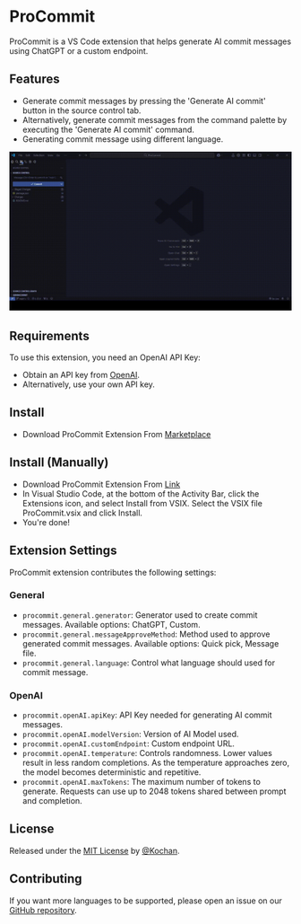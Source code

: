 # ProCommit

ProCommit is a VS Code extension that helps generate AI commit messages using ChatGPT or a custom endpoint.

## Features

- Generate commit messages by pressing the 'Generate AI commit' button in the source control tab.
- Alternatively, generate commit messages from the command palette by executing the 'Generate AI commit' command.
- Generating commit message using different language.

![Example of usage](assets/images/example.gif)

## Requirements

To use this extension, you need an OpenAI API Key:
- Obtain an API key from [OpenAI](https://platform.openai.com/account/api-keys).
- Alternatively, use your own API key.

## Install
- Download ProCommit Extension From [Marketplace](https://marketplace.visualstudio.com/items?itemName=Kochan.pro-commit)

## Install (Manually)
- Download ProCommit Extension From [Link](https://nightly.link/koimoee/ProCommit/workflows/build/main/ProCommit.vsix.zip)
- In Visual Studio Code, at the bottom of the Activity Bar, click the Extensions icon, and select Install from VSIX. Select the VSIX file ProCommit.vsix and click Install.
- You're done!

## Extension Settings

ProCommit extension contributes the following settings:

### General

- `procommit.general.generator`: Generator used to create commit messages. Available options: ChatGPT, Custom.
- `procommit.general.messageApproveMethod`: Method used to approve generated commit messages. Available options: Quick pick, Message file.
- `procommit.general.language`: Control what language should used for commit message.

### OpenAI

- `procommit.openAI.apiKey`: API Key needed for generating AI commit messages.
- `procommit.openAI.modelVersion`: Version of AI Model used.
- `procommit.openAI.customEndpoint`: Custom endpoint URL.
- `procommit.openAI.temperature`: Controls randomness. Lower values result in less random completions. As the temperature approaches zero, the model becomes deterministic and repetitive.
- `procommit.openAI.maxTokens`: The maximum number of tokens to generate. Requests can use up to 2048 tokens shared between prompt and completion.

## License

Released under the [MIT License](/LICENSE) by [@Kochan](https://github.com/koimoee).

## Contributing

If you want more languages to be supported, please open an issue on our [GitHub repository](https://github.com/koimoee/ProCommit/issues).